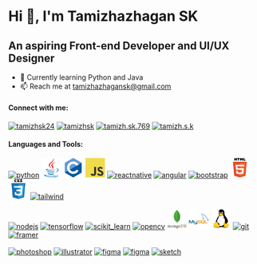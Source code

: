 
# Hi 👋, I'm Tamizhazhagan SK
## An aspiring Front-end Developer and UI/UX Designer

- 🌱 Currently learning Python and Java
- 📫 Reach me at [tamizhazhagansk@gmail.com](mailto:tamizhazhagansk@gmail.com)

<h4 align="left">Connect with me:</h4>
<p align="left">
<a id="logo" href="https://twitter.com/tamizhsk24"><img align="center" src="https://upload.wikimedia.org/wikipedia/commons/5/57/X_logo_2023_%28white%29.png" alt="tamizhsk24" height="40" width="40" /></a>
<a href="https://linkedin.com/in/tamizh-sk" ><img align="center" src="https://upload.wikimedia.org/wikipedia/commons/thumb/8/81/LinkedIn_icon.svg/2048px-LinkedIn_icon.svg.png" alt="tamizhsk" height="42" width="42" /></a>
<a href="https://fb.com/tamizh.sk.769" ><img align="center" src="https://upload.wikimedia.org/wikipedia/en/thumb/0/04/Facebook_f_logo_%282021%29.svg/2048px-Facebook_f_logo_%282021%29.svg.png" alt="tamizh.sk.769" height="40" width="40" /></a>
<a href="https://instagram.com/tamizh.s.k"><img align="center" src="https://upload.wikimedia.org/wikipedia/commons/thumb/a/a5/Instagram_icon.png/640px-Instagram_icon.png" alt="tamizh.s.k" height="43" width="43" /></a>
</p>
<h4 align="left">Languages and Tools:</h4>
<p2> 
<a href="https://www.python.org"><img src="https://upload.wikimedia.org/wikipedia/commons/thumb/c/c3/Python-logo-notext.svg/1869px-Python-logo-notext.svg.png" alt="python" width="40" height="40"/></a> 
<a href="https://www.java.com" ><img src="https://raw.githubusercontent.com/devicons/devicon/master/icons/java/java-original.svg" alt="java" width="40" height="40"/></a> 
<a href="https://www.cprogramming.com/" ><img src="https://raw.githubusercontent.com/devicons/devicon/master/icons/c/c-original.svg" alt="c" width="40" height="40"/></a> 
<a href="https://developer.mozilla.org/en-US/docs/Web/JavaScript" ><img src="https://raw.githubusercontent.com/devicons/devicon/master/icons/javascript/javascript-original.svg" alt="javascript" width="40" height="40"/></a>  
</p2>
<p3>
<a href="https://reactnative.dev/" ><img src="https://reactnative.dev/img/header_logo.svg" alt="reactnative" width="40" height="40"/></a>  
<a href="https://angular.io" ><img src="https://upload.wikimedia.org/wikipedia/commons/thumb/c/cf/Angular_full_color_logo.svg/2048px-Angular_full_color_logo.svg.png" alt="angular" width="40" height="40"/></a> 
<a href="https://getbootstrap.com" ><img src="https://getbootstrap.com/docs/5.0/assets/brand/bootstrap-logo.svg" alt="bootstrap" width="45" height="35"/></a> 
<a href="https://www.w3.org/html/" ><img src="https://raw.githubusercontent.com/devicons/devicon/master/icons/html5/html5-original-wordmark.svg" alt="html5" width="40" height="40"/></a> 
<a href="https://www.w3schools.com/css/" ><img src="https://raw.githubusercontent.com/devicons/devicon/master/icons/css3/css3-original-wordmark.svg" alt="css3" width="40" height="40"/></a>
<a href="https://tailwindcss.com/" ><img src="https://www.vectorlogo.zone/logos/tailwindcss/tailwindcss-icon.svg" alt="tailwind" width="40" height="40"/></a>
</p3>
<br><br>
<p4>
<a href="https://nodejs.org" ><img src="https://upload.wikimedia.org/wikipedia/commons/thumb/d/d9/Node.js_logo.svg/590px-Node.js_logo.svg.png?20170401104355" alt="nodejs" width="65" height="40"/></a>
<a href="https://www.tensorflow.org" ><img src="https://www.vectorlogo.zone/logos/tensorflow/tensorflow-icon.svg" alt="tensorflow" width="40" height="40"/></a> 
<a href="https://scikit-learn.org/" ><img src="https://upload.wikimedia.org/wikipedia/commons/0/05/Scikit_learn_logo_small.svg" alt="scikit_learn" width="40" height="40"/></a> 
<a href="https://opencv.org/" ><img src="https://www.vectorlogo.zone/logos/opencv/opencv-icon.svg" alt="opencv" width="40" height="40"/></a> 
</p4>
<p5>
<a href="https://www.mongodb.com/" ><img src="https://raw.githubusercontent.com/devicons/devicon/master/icons/mongodb/mongodb-original-wordmark.svg" alt="mongodb" width="40" height="40"/></a> 
<a href="https://www.mysql.com/" ><img src="https://raw.githubusercontent.com/devicons/devicon/master/icons/mysql/mysql-original-wordmark.svg" alt="mysql" width="40" height="40"/></a> 
<a href="https://www.linux.org/" ><img src="https://raw.githubusercontent.com/devicons/devicon/master/icons/linux/linux-original.svg" alt="linux" width="40" height="40"/></a> 
<a href="https://git-scm.com/" ><img src="https://www.vectorlogo.zone/logos/git-scm/git-scm-icon.svg" alt="git" width="40" height="40"/></a> 
<a href="https://www.framer.com/" ><img src="https://www.vectorlogo.zone/logos/framer/framer-icon.svg" alt="framer" width="40" height="40"/></a> 
</p5>
<br><br>
<p6>
<a href="https://www.photoshop.com/en" ><img src="https://upload.wikimedia.org/wikipedia/commons/thumb/a/af/Adobe_Photoshop_CC_icon.svg/2101px-Adobe_Photoshop_CC_icon.svg.png" alt="photoshop" width="40" height="40"/></a> 
<a href="https://www.adobe.com/in/products/illustrator.html" ><img src="https://upload.wikimedia.org/wikipedia/commons/thumb/f/fb/Adobe_Illustrator_CC_icon.svg/2101px-Adobe_Illustrator_CC_icon.svg.png" alt="illustrator" width="40" height="40"/></a> 
<a href="https://helpx.adobe.com/in/support/xd.html" ><img src="https://upload.wikimedia.org/wikipedia/commons/thumb/c/c2/Adobe_XD_CC_icon.svg/2101px-Adobe_XD_CC_icon.svg.png" alt="figma" width="40" height="40"/></a> 
<a href="https://www.figma.com/" ><img src="https://www.vectorlogo.zone/logos/figma/figma-icon.svg" alt="figma" width="40" height="40"/></a> 
<a href="https://www.sketch.com/" ><img src="https://www.vectorlogo.zone/logos/sketchapp/sketchapp-icon.svg" alt="sketch" width="40" height="40"/></a> 
